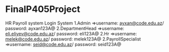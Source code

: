 # FinalP405Project
HR Payroll system
Login System
1.Admin =>username: ayxan@code.edu.az/ password: ayxan123A@
2.DepartmentHead =>username: eli.eliyev@code.edu.az/ password: eli123A@
2.Hr =>username: melek@code.edu.az/ password: melek123A@
2.PayrollSpecialist =>username: seid@code.edu.az/ password: seid123A@

